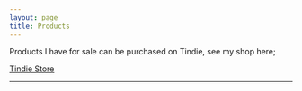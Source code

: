 ```yaml
---
layout: page
title: Products
---
```


Products I have for sale can be purchased on Tindie, see my shop here; 

[Tindie Store](https://www.tindie.com/stores/stuartsprojects/)

----------



